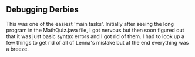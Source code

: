 ## Debugging Derbies
This was one of the easiest 'main tasks'.  Initially after seeing the long program in the MathQuiz.java file, I got nervous but then soon figured out that it was just basic syntax errors and I got rid of them. I had to look up a few things to get rid of all of Lenna's mistake but at the end everything was a breeze.
